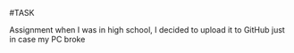 #TASK

Assignment when I was in high school, I decided to upload it to GitHub just in case my PC broke

